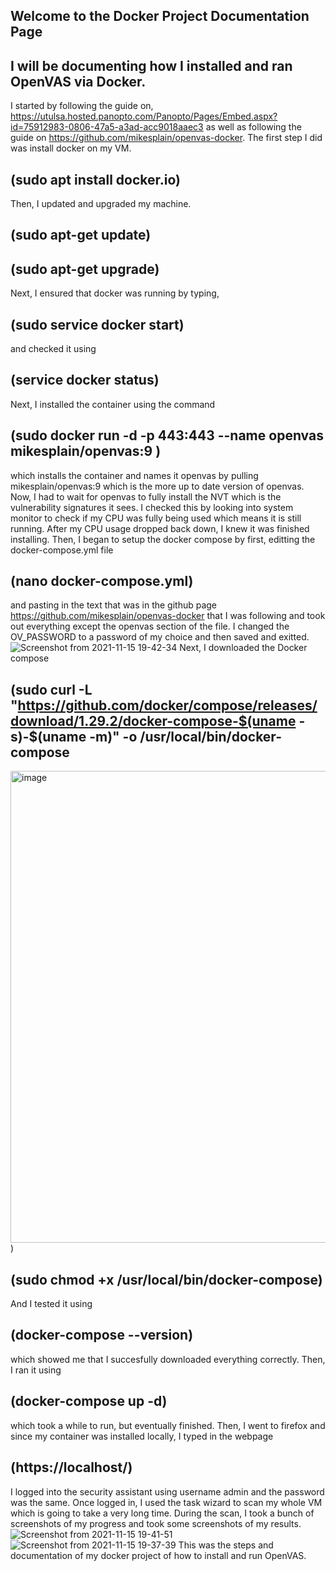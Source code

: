 ## Welcome to the Docker Project Documentation Page
## I will be documenting how I installed and ran OpenVAS via Docker.

I started by following the guide on, https://utulsa.hosted.panopto.com/Panopto/Pages/Embed.aspx?id=75912983-0806-47a5-a3ad-acc9018aaec3 as well as following the guide on https://github.com/mikesplain/openvas-docker.
The first step I did was install docker on my VM.
## (sudo apt install docker.io)
Then, I updated and upgraded my machine.
## (sudo apt-get update)
## (sudo apt-get upgrade)
Next, I ensured that docker was running by typing,
## (sudo service docker start)
and checked it using
## (service docker status)
Next, I installed the container using the command
## (sudo docker run -d -p 443:443 --name openvas mikesplain/openvas:9 )
which installs the container and names it openvas by pulling mikesplain/openvas:9 which is the more up to date version of openvas.
Now, I had to wait for openvas to fully install the NVT which is the vulnerability signatures it sees. I checked this by looking into system monitor to check if my CPU was fully being used which means it is still running.
After my CPU usage dropped back down, I knew it was finished installing. 
Then, I began to setup the docker compose by first, editting the docker-compose.yml file 
## (nano docker-compose.yml)
and pasting in the text that was in the github page https://github.com/mikesplain/openvas-docker that I was following and took out everything except the openvas section of the file. I changed the OV_PASSWORD to a password of my choice and then saved and exitted.
![Screenshot from 2021-11-15 19-42-34](https://user-images.githubusercontent.com/29709211/141892254-fdf8286a-4f89-4751-bc6d-2ce123bf380c.png)
Next, I downloaded the Docker compose
## (sudo curl -L "https://github.com/docker/compose/releases/download/1.29.2/docker-compose-$(uname -s)-$(uname -m)" -o /usr/local/bin/docker-compose
<img width="755" alt="image" src="https://user-images.githubusercontent.com/29709211/141892345-97d4cadf-f8b3-4407-823c-caf62b0f2a02.png">)
## (sudo chmod +x /usr/local/bin/docker-compose)
And I tested it using
## (docker-compose --version)
which showed me that I succesfully downloaded everything correctly.
Then, I ran it using 
## (docker-compose up -d)
which took a while to run, but eventually finished.
Then, I went to firefox and since my container was installed locally, I typed in the webpage
## (https://localhost/)
I logged into the security assistant using username admin and the password was the same.
Once logged in, I used the task wizard to scan my whole VM which is going to take a very long time. During the scan, I took a bunch of screenshots of my progress and took some screenshots of my results.
![Screenshot from 2021-11-15 19-41-51](https://user-images.githubusercontent.com/29709211/141892527-79ac106e-f16d-4449-84cc-a209ccc59839.png)
![Screenshot from 2021-11-15 19-37-39](https://user-images.githubusercontent.com/29709211/141892533-5d64fe9a-1f0b-4c31-aee3-9837c5a72c85.png)
This was the steps and documentation of my docker project of how to install and run OpenVAS.
